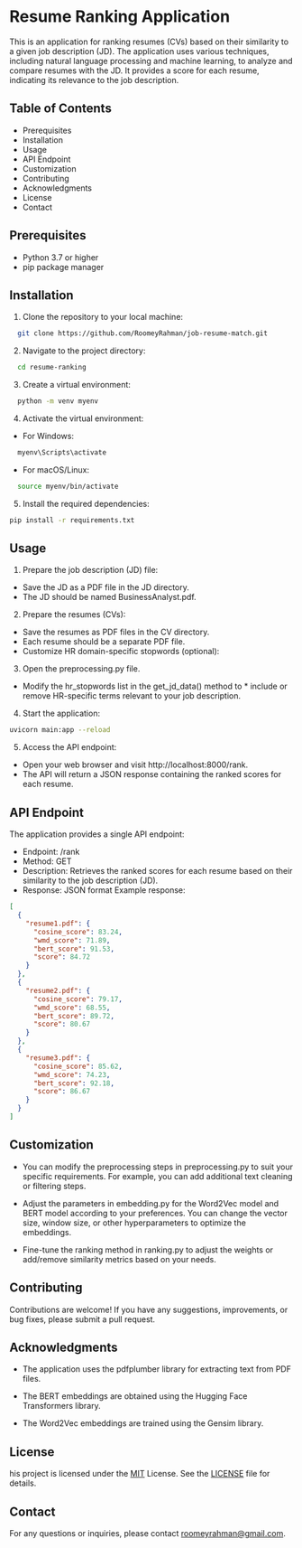 # Resume Ranking Application

This is an application for ranking resumes (CVs) based on their similarity to a given job description (JD). The application uses various techniques, including natural language processing and machine learning, to analyze and compare resumes with the JD. It provides a score for each resume, indicating its relevance to the job description.

## Table of Contents

* Prerequisites
* Installation
* Usage
* API Endpoint
* Customization
* Contributing
* Acknowledgments
* License
* Contact


## Prerequisites
* Python 3.7 or higher
* pip package manager

## Installation

1. Clone the repository to your local machine:

```bash
  git clone https://github.com/RoomeyRahman/job-resume-match.git
```
2. Navigate to the project directory:
```bash
  cd resume-ranking
```
3. Create a virtual environment:
```bash
  python -m venv myenv
```
4. Activate the virtual environment:
* For Windows:
```bash
  myenv\Scripts\activate
```
* For macOS/Linux:
```bash
  source myenv/bin/activate
```
5. Install the required dependencies:
```bash
pip install -r requirements.txt
```


## Usage

1. Prepare the job description (JD) file:

* Save the JD as a PDF file in the JD directory.
* The JD should be named BusinessAnalyst.pdf.

2. Prepare the resumes (CVs):

* Save the resumes as PDF files in the CV directory.
* Each resume should be a separate PDF file.
* Customize HR domain-specific stopwords (optional):

3. Open the preprocessing.py file.
* Modify the hr_stopwords list in the get_jd_data() method to * include or remove HR-specific terms relevant to your job description.
4. Start the application:
```bash
uvicorn main:app --reload
```
5. Access the API endpoint:

* Open your web browser and visit http://localhost:8000/rank.
* The API will return a JSON response containing the ranked scores for each resume.


## API Endpoint

The application provides a single API endpoint:

* Endpoint: /rank
* Method: GET
* Description: Retrieves the ranked scores for each resume based on their similarity to the job description (JD).
* Response: JSON format
Example response:
```json
[
  {
    "resume1.pdf": {
      "cosine_score": 83.24,
      "wmd_score": 71.89,
      "bert_score": 91.53,
      "score": 84.72
    }
  },
  {
    "resume2.pdf": {
      "cosine_score": 79.17,
      "wmd_score": 68.55,
      "bert_score": 89.72,
      "score": 80.67
    }
  },
  {
    "resume3.pdf": {
      "cosine_score": 85.62,
      "wmd_score": 74.23,
      "bert_score": 92.18,
      "score": 86.67
    }
  }
]
```


## Customization

* You can modify the preprocessing steps in preprocessing.py to suit your specific requirements. For example, you can add additional text cleaning or filtering steps.

* Adjust the parameters in embedding.py for the Word2Vec model and BERT model according to your preferences. You can change the vector size, window size, or other hyperparameters to optimize the embeddings.

* Fine-tune the ranking method in ranking.py to adjust the weights or add/remove similarity metrics based on your needs.


## Contributing
Contributions are welcome! If you have any suggestions, improvements, or bug fixes, please submit a pull request.


## Acknowledgments
* The application uses the pdfplumber library for extracting text from PDF files.

* The BERT embeddings are obtained using the Hugging Face Transformers library.

* The Word2Vec embeddings are trained using the Gensim library.



## License

his project is licensed under the [MIT](https://choosealicense.com/licenses/mit/) License. See the [LICENSE](https://choosealicense.com/licenses/mit/) file for details.


## Contact

For any questions or inquiries, please contact [roomeyrahman@gmail.com](mailto:roomeyrahman@gmail.como).




